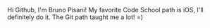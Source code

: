 Hi Github, I'm Bruno Pisani!
My favorite Code School path is iOS, I'll definitely do it. The Git path taught me a lot! =)
